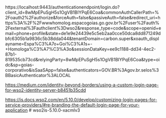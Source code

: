 https://localhost:9443/authenticationendpoint/login.do?client_id=8wMpEPuSgH5s1OgVB1BIYPqE6Coa&commonAuthCallerPath=%2Foauth2%2Fauthorize&forceAuth=false&passiveAuth=false&redirect_uri=https%3A%2F%2Fwwwhomolog.espacogoias.go.gov.br%2Fuser%2Fauth%2Fexternal%3Fauthclient%3Dwso2&response_type=code&scope=openid+email+phone+profile&state=de1e9e24439e5c5eb2aa0cce50dca8dd871249dbfc6305b1a9836c5b38dda044&tenantDomain=carbon.super&xoauth_displayname=Espa%C3%A7o+Goi%C3%A1s+-+Homologa%C3%A7%C3%A3o&sessionDataKey=ee9c1188-dd34-4ec2-87b1-819535cb73cd&relyingParty=8wMpEPuSgH5s1OgVB1BIYPqE6Coa&type=oidc&sp=goias-corporativo&isSaaSApp=false&authenticators=GOV.BR%3Agov.br.selos%3BBasicAuthenticator%3ALOCAL

https://medium.com/identity-beyond-borders/using-a-custom-login-page-for-wso2-identity-server-b8451b35cdd

https://is.docs.wso2.com/en/5.10.0/develop/customizing-login-pages-for-service-providers/#re-branding-the-default-login-page-for-your-application
#   w s o 2 i s - 5 . 1 0 . 0 - x a c m l v 3  
 